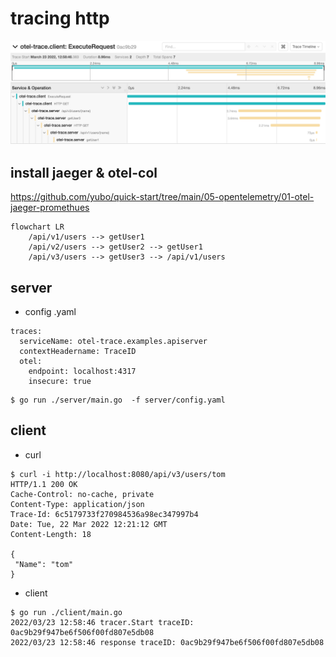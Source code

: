 # tracing http

![](./jaeger-snapshot.jpeg)

## install jaeger & otel-col

https://github.com/yubo/quick-start/tree/main/05-opentelemetry/01-otel-jaeger-promethues

```
flowchart LR
    /api/v1/users --> getUser1
    /api/v2/users --> getUser2 --> getUser1
    /api/v3/users --> getUser3 --> /api/v1/users
```

## server
- config .yaml
```
traces:
  serviceName: otel-trace.examples.apiserver
  contextHeadername: TraceID
  otel:
    endpoint: localhost:4317
    insecure: true
```

```
$ go run ./server/main.go  -f server/config.yaml
```

## client

- curl
```
$ curl -i http://localhost:8080/api/v3/users/tom
HTTP/1.1 200 OK
Cache-Control: no-cache, private
Content-Type: application/json
Trace-Id: 6c5179733f270984536a98ec347997b4
Date: Tue, 22 Mar 2022 12:21:12 GMT
Content-Length: 18

{
 "Name": "tom"
}
```

- client
```
$ go run ./client/main.go
2022/03/23 12:58:46 tracer.Start traceID: 0ac9b29f947be6f506f00fd807e5db08
2022/03/23 12:58:46 response traceID: 0ac9b29f947be6f506f00fd807e5db08
```
